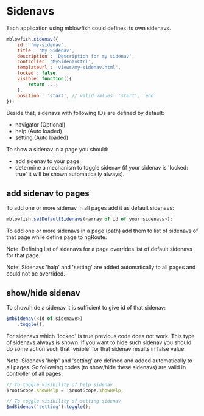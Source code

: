 # Sidenavs

Each application using mblowfish could defines its own sidenavs.

```javascript
mblowfish.sidenav({
	id : 'my-sidenav',
	title : 'My Sidenav',
	description : 'Description for my sidenav',
	controller: 'MySidenavCtrl',
	templateUrl : 'views/my-sidenav.html',
	locked : false,
	visible: function(){
		return ...;
	},
	position : 'start', // valid values: 'start', 'end'
});
```

Beside that, sidenavs with following IDs are defined by default:

- navigator (Optional)
- help (Auto loaded)
- setting (Auto loaded)

To show a sidenav in a page you should:

- add sidenav to your page.
- determine a mechanism to toggle sidenav (if your sidenav is 'locked: true' it will be shown automatically always).

## add sidenav to pages

To add one or more sidenav in all pages add it as default sidenavs:

```javascript
mblowfish.setDefaultSidenavs(<array of id of your sidenavs>);
```

To add one or more sidenavs in a page (path) add them to list of sidenavs of that 
page while define page to ngRoute.

Note: Defining list of sidenavs for a page overrides list of default sidenavs for that page.

Note: Sidenavs 'halp' and 'setting' are added automatically to all pages and could not be overrided.

## show/hide sidenav

To show/hide a sidenav it is sufficient to give id of that sidenav:

```javascript
$mbSidenav(<id of sidenave>)
	.toggle();
```

For sidenavs which 'locked' is true previous code does not work. This type of sidenavs always is shown.
If you want to hide such sidenav you should do some action such that 'visible' for that sidenav results in false value. 

Note: Sidenavs 'help' and 'setting' are defined and added automatically to all pages.
So following codes (to show/hide these sidenavs) are valid in controller of all pages:

```javascript
// To toggle visibility of help sidenav
$rootScope.showHelp = !$rootScope.showHelp;

// To toggle visibility of setting sidenav
$mdSidenav('setting').toggle();
```